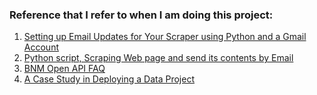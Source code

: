 ### Reference that I refer to when I am doing this project:
1. [Setting up Email Updates for Your Scraper using Python and a Gmail Account](https://towardsdatascience.com/setting-up-email-updates-for-your-scraper-using-python-and-a-gmail-account-4e678be99ed5)
2. [Python script, Scraping Web page and send its contents by Email](https://gist.github.com/supistar/1809906)
3. [BNM Open API FAQ](https://apikijangportal.bnm.gov.my/faq)
4. [A Case Study in Deploying a Data Project](https://www.fstep.org.my/wp-content/uploads/2020/12/A-Case-Study-in-Deploying-a-Data-Project.pdf)
